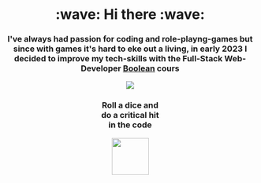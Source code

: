 <div align="center">
 
  <h1>
   :wave: Hi there :wave: 
  </h1>
  
  <h3>
    I've always had passion for coding and role-playng-games but since with games it's hard to eke out a living, in early 2023 I decided to improve my tech-skills with the Full-Stack Web-Developer
   <a href="https://boolean.careers/">Boolean</a>
    cours
  </h3>
  
  <p>
    <img src="https://skillicons.dev/icons?i=vscode,html,css,bootstrap,js,vue,vite,scss,git,github,postman,stackoverflow,laravel,php&perline=7">
  </p>

  <h3>  
    Roll a dice and
    <br>  
    do a critical hit 
    <br>
    in the code
  </h3>
  <img src="https://media.tenor.com/2wQ0Lj2L4dsAAAAd/d20-dnd.gif" width=75px>
</div>
